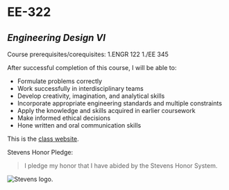 # **EE-322**
## _Engineering Design VI_

Course prerequisites/corequisites:
1.ENGR 122
1./EE 345

After successful completion of this course, I will be able to:
* Formulate problems correctly
* Work successfully in interdisciplinary teams
* Develop creativity, imagination, and analytical skills
* Incorporate appropriate engineering standards and multiple constraints
* Apply the knowledge and skills acquired in earlier coursework
* Make informed ethical decisions
* Hone written and oral communication skills

This is the [class website](https://sites.google.com/view/ece322).

Stevens Honor Pledge:
> I pledge my honor that I have abided by the Stevens Honor System.

![Stevens logo.](https://i.pinimg.com/736x/65/67/3d/65673df00a2c8a0e8cbeb68abb7174e4.jpg)
